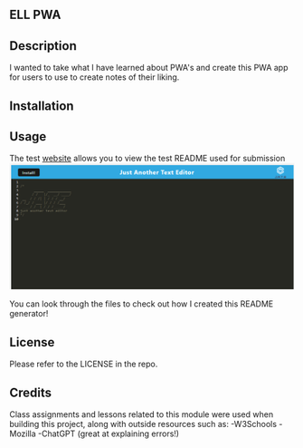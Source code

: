 ## ELL PWA

## Description

I wanted to take what I have learned about PWA's and create this PWA app for users to use to create notes of their liking. 


## Installation


## Usage


The test [website](https://github) allows you to view the test README used for submission ![Web1](./assets/images/Web1.PNG)


You can look through the files to check out how I created this README generator! 


## License
Please refer to the LICENSE in the repo.

## Credits
Class assignments and lessons related to this module were used when building this project, along with outside resources such as: 
-W3Schools
-Mozilla
-ChatGPT (great at explaining errors!)

